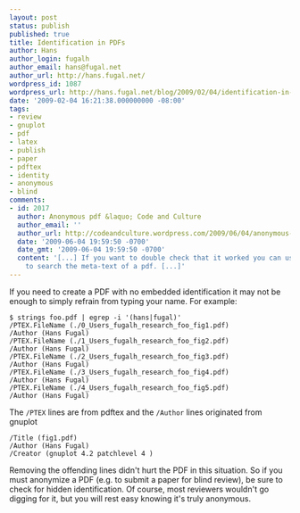 ```yaml
---
layout: post
status: publish
published: true
title: Identification in PDFs
author: Hans
author_login: fugalh
author_email: hans@fugal.net
author_url: http://hans.fugal.net/
wordpress_id: 1087
wordpress_url: http://hans.fugal.net/blog/2009/02/04/identification-in-pdfs
date: '2009-02-04 16:21:38.000000000 -08:00'
tags:
- review
- gnuplot
- pdf
- latex
- publish
- paper
- pdftex
- identity
- anonymous
- blind
comments:
- id: 2017
  author: Anonymous pdf &laquo; Code and Culture
  author_email: ''
  author_url: http://codeandculture.wordpress.com/2009/06/04/anonymous-pdf/
  date: '2009-06-04 19:59:50 -0700'
  date_gmt: '2009-06-04 19:59:50 -0700'
  content: '[...] If you want to double check that it worked you can use this procedure
    to search the meta-text of a pdf. [...]'
---
```

<p>If you need to create a PDF with no embedded identification it may not be enough to simply refrain from typing your name. For example:</p>

<pre><code>$ strings foo.pdf | egrep -i '(hans|fugal)'
/PTEX.FileName (./0_Users_fugalh_research_foo_fig1.pdf)
/Author (Hans Fugal)
/PTEX.FileName (./1_Users_fugalh_research_foo_fig2.pdf)
/Author (Hans Fugal)
/PTEX.FileName (./2_Users_fugalh_research_foo_fig3.pdf)
/Author (Hans Fugal)
/PTEX.FileName (./3_Users_fugalh_research_foo_fig4.pdf)
/Author (Hans Fugal)
/PTEX.FileName (./4_Users_fugalh_research_foo_fig5.pdf)
/Author (Hans Fugal)
</code></pre>

<p>The <code>/PTEX</code> lines are from pdftex and the <code>/Author</code> lines originated from gnuplot</p>

<pre><code>/Title (fig1.pdf)
/Author (Hans Fugal)
/Creator (gnuplot 4.2 patchlevel 4 )
</code></pre>

<p>Removing the offending lines didn't hurt the PDF in this situation. So if you must anonymize a PDF (e.g. to submit a paper for blind review), be sure to check for hidden identification. Of course, most reviewers wouldn't go digging for it, but you will rest easy knowing it's truly anonymous.</p>

